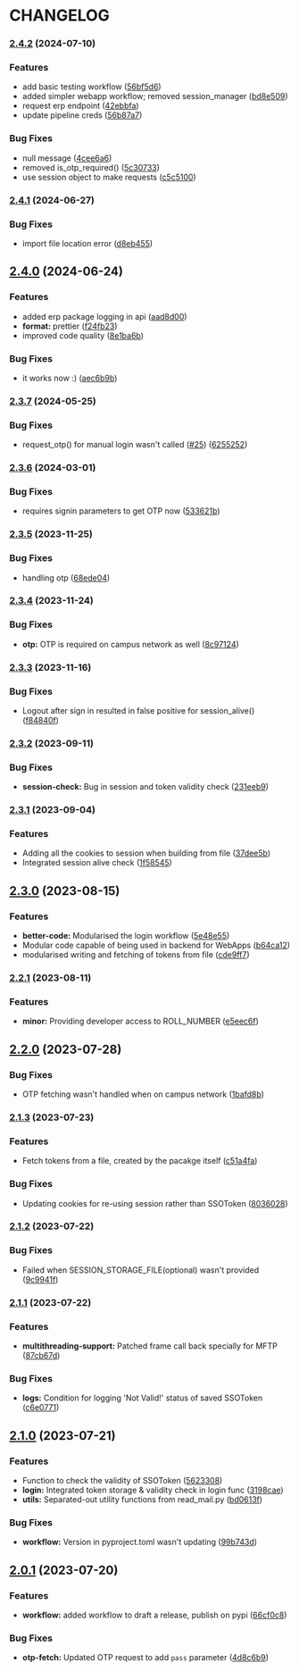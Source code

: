 # CHANGELOG

 ### [2.4.2](https://github.com/metakgp/iitkgp-erp-login-pypi/compare/v2.4.1...v2.4.2) (2024-07-10)


### Features

* add basic testing workflow ([56bf5d6](https://github.com/metakgp/iitkgp-erp-login-pypi/commit/56bf5d6dcd9d5cba1ec3a4fdf50177f209a43f64))
* added simpler webapp workflow; removed session_manager ([bd8e509](https://github.com/metakgp/iitkgp-erp-login-pypi/commit/bd8e509299eae23f65b528f62f26d27290fee2b0))
* request erp endpoint ([42ebbfa](https://github.com/metakgp/iitkgp-erp-login-pypi/commit/42ebbfa96453a5c8dc36acce54eaec885e888c99))
* update pipeline creds ([56b87a7](https://github.com/metakgp/iitkgp-erp-login-pypi/commit/56b87a78570c46e017cc35853aa378931701ddaf))


### Bug Fixes

* null message ([4cee6a6](https://github.com/metakgp/iitkgp-erp-login-pypi/commit/4cee6a681e24901c4ccb7b4e795fb04ca9524fbb))
* removed is_otp_required() ([5c30733](https://github.com/metakgp/iitkgp-erp-login-pypi/commit/5c307336e5a655f38adf6329ebee393af47108d5))
* use session object to make requests ([c5c5100](https://github.com/metakgp/iitkgp-erp-login-pypi/commit/c5c5100394d9894683346726a9b33457150f8039))

 
 ### [2.4.1](https://github.com/proffapt/iitkgp-erp-login-pypi/compare/v2.4.0...v2.4.1) (2024-06-27)


### Bug Fixes

* import file location error ([d8eb455](https://github.com/proffapt/iitkgp-erp-login-pypi/commit/d8eb455825f3cbeb530255675cb9f722d99a815b))

 
 ## [2.4.0](https://github.com/proffapt/iitkgp-erp-login-pypi/compare/v2.3.7...v2.4.0) (2024-06-24)


### Features

* added erp package logging in api ([aad8d00](https://github.com/proffapt/iitkgp-erp-login-pypi/commit/aad8d004a46b64244ba7bdf3367d9d625a617b5a))
* **format:** prettier ([f24fb23](https://github.com/proffapt/iitkgp-erp-login-pypi/commit/f24fb239b417d4b310340d5aa63bc09b2605ec9e))
* improved code quality ([8e1ba6b](https://github.com/proffapt/iitkgp-erp-login-pypi/commit/8e1ba6b37cb1b486616945ce98aacfa788c11e0f))


### Bug Fixes

* it works now :) ([aec6b9b](https://github.com/proffapt/iitkgp-erp-login-pypi/commit/aec6b9be9cbd9597d7942d7e1c3351dc8efc0278))

 
 ### [2.3.7](https://github.com/proffapt/iitkgp-erp-login-pypi/compare/v2.3.6...v2.3.7) (2024-05-25)


### Bug Fixes

* request_otp() for manual login wasn't called ([#25](https://github.com/proffapt/iitkgp-erp-login-pypi/issues/25)) ([6255252](https://github.com/proffapt/iitkgp-erp-login-pypi/commit/6255252b0624b85c8d5e0c22bb6b5182f33f21b6))

 
 ### [2.3.6](https://github.com/proffapt/iitkgp-erp-login-pypi/compare/v2.3.5...v2.3.6) (2024-03-01)


### Bug Fixes

* requires signin parameters to get OTP now ([533621b](https://github.com/proffapt/iitkgp-erp-login-pypi/commit/533621bcefbce518467d3379880fc752a4a19474))

 
 ### [2.3.5](https://github.com/proffapt/iitkgp-erp-login-pypi/compare/v2.3.4...v2.3.5) (2023-11-25)


### Bug Fixes

* handling otp ([68ede04](https://github.com/proffapt/iitkgp-erp-login-pypi/commit/68ede04e3b941e69896c26972903a68f36fa22d7))

 
 ### [2.3.4](https://github.com/proffapt/iitkgp-erp-login-pypi/compare/v2.3.3...v2.3.4) (2023-11-24)


### Bug Fixes

* **otp:** OTP is required on campus network as well ([8c97124](https://github.com/proffapt/iitkgp-erp-login-pypi/commit/8c97124eb4bbff83978294971b36aaf6306b01ca))

 
 ### [2.3.3](https://github.com/proffapt/iitkgp-erp-login-pypi/compare/v2.3.2...v2.3.3) (2023-11-16)


### Bug Fixes

* Logout after sign in resulted in false positive for session_alive() ([f84840f](https://github.com/proffapt/iitkgp-erp-login-pypi/commit/f84840f1a1a41046e36a6b80d939921beaefb706))

 
 ### [2.3.2](https://github.com/proffapt/iitkgp-erp-login-pypi/compare/v2.3.1...v2.3.2) (2023-09-11)


### Bug Fixes

* **session-check:** Bug in session and token validity check ([231eeb9](https://github.com/proffapt/iitkgp-erp-login-pypi/commit/231eeb9e07930080a918eda8c737516d32a318a9))

 
 ### [2.3.1](https://github.com/proffapt/iitkgp-erp-login-pypi/compare/v2.3.0...v2.3.1) (2023-09-04)


### Features

* Adding all the cookies to session when building from file ([37dee5b](https://github.com/proffapt/iitkgp-erp-login-pypi/commit/37dee5ba5e885809795ba8a2d3b5fe8be017ae47))
* Integrated session alive check ([1f58545](https://github.com/proffapt/iitkgp-erp-login-pypi/commit/1f585459074f19d512769a9ee245eb2ec6d75f56))

 
 ## [2.3.0](https://github.com/proffapt/iitkgp-erp-login-pypi/compare/v2.2.1...v2.3.0) (2023-08-15)


### Features

* **better-code:** Modularised the login workflow ([5e48e55](https://github.com/proffapt/iitkgp-erp-login-pypi/commit/5e48e55d7285eb542253b66c6a00a911241b5dba))
* Modular code capable of being used in backend for WebApps ([b64ca12](https://github.com/proffapt/iitkgp-erp-login-pypi/commit/b64ca12a28a76b4850dbc342e30b7b8fc8a95346))
* modularised writing and fetching of tokens from file ([cde9ff7](https://github.com/proffapt/iitkgp-erp-login-pypi/commit/cde9ff7e18e0149a0af707eb31b82f3d647ad96f))

 
 ### [2.2.1](https://github.com/proffapt/iitkgp-erp-login-pypi/compare/v2.2.0...v2.2.1) (2023-08-11)


### Features

* **minor:** Providing developer access to ROLL_NUMBER ([e5eec6f](https://github.com/proffapt/iitkgp-erp-login-pypi/commit/e5eec6fb74ea30baca3e55b150283739ecf32e23))

 
 ## [2.2.0](https://github.com/proffapt/iitkgp-erp-login-pypi/compare/v2.1.3...v2.2.0) (2023-07-28)


### Bug Fixes

* OTP fetching wasn't handled when on campus network ([1bafd8b](https://github.com/proffapt/iitkgp-erp-login-pypi/commit/1bafd8bd0bbf53004fd89ab0cc0e0af39abb8ed9))

 
 ### [2.1.3](https://github.com/proffapt/iitkgp-erp-login-pypi/compare/v2.1.2...v2.1.3) (2023-07-23)


### Features

* Fetch tokens from a file, created by the pacakge itself ([c51a4fa](https://github.com/proffapt/iitkgp-erp-login-pypi/commit/c51a4fa7855bc945e2751d2d9c6c14d35fa3a5c6))


### Bug Fixes

* Updating cookies for re-using session rather than SSOToken ([8036028](https://github.com/proffapt/iitkgp-erp-login-pypi/commit/8036028192a1485f553becc9b377bd3bdcdf21d2))

 
 ### [2.1.2](https://github.com/proffapt/iitkgp-erp-login-pypi/compare/v2.1.1...v2.1.2) (2023-07-22)


### Bug Fixes

* Failed when SESSION_STORAGE_FILE(optional) wasn't provided ([9c9941f](https://github.com/proffapt/iitkgp-erp-login-pypi/commit/9c9941fab926195916506ae7101c07b045d9d579))

 
 ### [2.1.1](https://github.com/proffapt/iitkgp-erp-login-pypi/compare/v2.1.0...v2.1.1) (2023-07-22)


### Features

* **multithreading-support:** Patched frame call back specially for MFTP ([87cb67d](https://github.com/proffapt/iitkgp-erp-login-pypi/commit/87cb67daeafddf97f2b687d92c776627448b0b99))


### Bug Fixes

* **logs:** Condition for logging 'Not Valid!' status of saved SSOToken ([c6e0771](https://github.com/proffapt/iitkgp-erp-login-pypi/commit/c6e077115823cb83482ac298caed727c98fdeb47))

 
 ## [2.1.0](https://github.com/proffapt/iitkgp-erp-login-pypi/compare/v2.0.1...v2.1.0) (2023-07-21)


### Features

* Function to check the validity of SSOToken ([5623308](https://github.com/proffapt/iitkgp-erp-login-pypi/commit/56233081c5334b6205dba2f8a8abbc6368b32191))
* **login:** Integrated token storage & validity check in login func ([3198cae](https://github.com/proffapt/iitkgp-erp-login-pypi/commit/3198cae185af06b4e14dfd0fc1bf8a16b7d35d26))
* **utils:** Separated-out utility functions from read_mail.py ([bd0613f](https://github.com/proffapt/iitkgp-erp-login-pypi/commit/bd0613f8908ce4ebc96cf3648570b55ad44df31a))


### Bug Fixes

* **workflow:** Version in pyproject.toml wasn't updating ([99b743d](https://github.com/proffapt/iitkgp-erp-login-pypi/commit/99b743dc113ff386945604e839efdb433eb4a9d9))


 ## [2.0.1](https://github.com/proffapt/iitkgp-erp-login-pypi/compare/v2.0.0...v2.0.1) (2023-07-20)
 
 
### Features

* **workflow:** added workflow to draft a release, publish on pypi ([66cf0c8](https://github.com/proffapt/iitkgp-erp-login-pypi/commit/66cf0c8ff0d309499cb91110a369ae4dcfba5a63))

### Bug Fixes

* **otp-fetch:** Updated OTP request to add `pass` parameter ([4d8c6b9](https://github.com/proffapt/iitkgp-erp-login-pypi/commit/4d8c6b93ade4720b6daaf0876483a08722702bc5))
